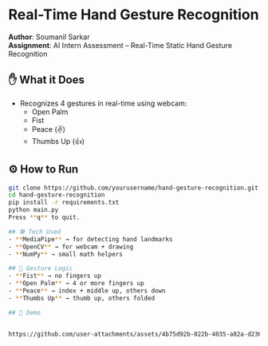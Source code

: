 # Real-Time Hand Gesture Recognition

**Author**: Soumanil Sarkar  
**Assignment**: AI Intern Assessment – Real-Time Static Hand Gesture Recognition  

## ✋ What it Does
- Recognizes 4 gestures in real-time using webcam:
  - Open Palm
  - Fist
  - Peace (✌️)
  - Thumbs Up (👍)

## ⚙️ How to Run
```bash
git clone https://github.com/yourusername/hand-gesture-recognition.git
cd hand-gesture-recognition
pip install -r requirements.txt
python main.py
Press **q** to quit.

## 🛠️ Tech Used
- **MediaPipe** → for detecting hand landmarks  
- **OpenCV** → for webcam + drawing  
- **NumPy** → small math helpers  

## 🧠 Gesture Logic
- **Fist** → no fingers up  
- **Open Palm** → 4 or more fingers up  
- **Peace** → index + middle up, others down  
- **Thumbs Up** → thumb up, others folded  

## 🎥 Demo


https://github.com/user-attachments/assets/4b75d92b-022b-4035-a02a-d236bff4ec6f


